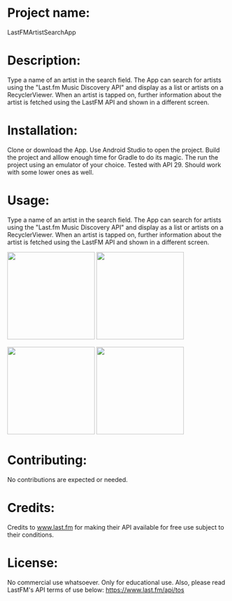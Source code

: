 # Project name: 
LastFMArtistSearchApp

# Description: 
Type a name of an artist in the search field. The App can search for artists using the "Last.fm Music Discovery API" and display as a list or artists on a RecyclerViewer. When an artist is tapped on, further information about the artist is fetched using the LastFM API and shown in a different screen.

# Installation: 
Clone or download the App. Use Android Studio to open the project. Build the project and alllow enough time for Gradle to do its magic. The run the project using an emulator of your choice.
Tested with API 29. Should work with some lower ones as well.

# Usage: 
Type a name of an artist in the search field. The App can search for artists using the "Last.fm Music Discovery API" and display as a list or artists on a RecyclerViewer. When an artist is tapped on, further information about the artist is fetched using the LastFM API and shown in a different screen.

<p>
  <img src="https://github.com/ravisara/LastFMArtistSearchApp/blob/ba15662f42c8cbd1be532c2301404d99e9fced79/documentation/LastFMSearchAppScreenshot01.png" width="200">
  <img src="https://github.com/ravisara/LastFMArtistSearchApp/blob/ba15662f42c8cbd1be532c2301404d99e9fced79/documentation/LastFMSearchAppScreenshot02.png" width="200">
</p>
<p>
  <img src="https://github.com/ravisara/LastFMArtistSearchApp/blob/ba15662f42c8cbd1be532c2301404d99e9fced79/documentation/LastFMSearchAppScreenshot03.png" width="200">
  <img src="https://github.com/ravisara/LastFMArtistSearchApp/blob/ba15662f42c8cbd1be532c2301404d99e9fced79/documentation/LastFMSearchAppScreenshot04.png" width="200">
</p>

# Contributing: 
No contributions are expected or needed. 

# Credits: 
Credits to www.last.fm for making their API available for free use subject to their conditions.

# License:
No commercial use whatsoever. Only for educational use.
Also, please read LastFM's API terms of use below:
https://www.last.fm/api/tos
